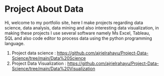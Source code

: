 # Project About Data
Hi, welcome to my portfolio site, here I make projects regarding data science, data analysis, data mining and also interesting data visualization, in making these projects I use several software namely Ms Excel, Tableau, SQL and also code editor to process data using the python programming language.

1. Project data science : https://github.com/ajrielrahayu/Project-Data-Science/tree/main/Data%20Science
2. Project Data Visualization : https://github.com/ajrielrahayu/Project-Data-Science/tree/main/Data%20Visualization
